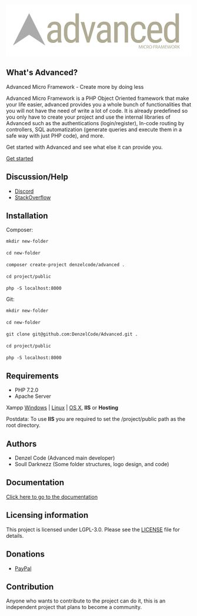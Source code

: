 ![Advanced](https://github.com/DenzelCode/Advanced/blob/master/project/public/assets/images/advanced.png?raw=true)

## What's Advanced?

Advanced Micro Framework - Create more by doing less

Advanced Micro Framework is a PHP Object Oriented framework that make your life easier, advanced provides you a whole bunch of functionalities that you will not have the need of write a lot of code. It is already predefined so you only have to create your project and use the internal libraries of Advanced such as the authentications (login/register), In-code routing by controllers, SQL automatization (generate queries and execute them in a safe way with just PHP code), and more.

Get started with Advanced and see what else it can provide you.

[Get started](https://github.com/DenzelCode/Advanced/wiki/Get-started)

## Discussion/Help

-   [Discord](https://discord.gg/T7PsB5z)
-   [StackOverflow](https://stackoverflow.com/tags/advanced-framework)

## Installation

Composer:

```
mkdir new-folder

cd new-folder

composer create-project denzelcode/advanced .

cd project/public

php -S localhost:8000
```

Git:

```
mkdir new-folder

cd new-folder

git clone git@github.com:DenzelCode/Advanced.git .

cd project/public

php -S localhost:8000
```

## Requirements

-   PHP 7.2.0
-   Apache Server

Xampp [Windows](https://www.apachefriends.org/xampp-files/7.4.2/xampp-windows-x64-7.4.2-0-VC15-installer.exe) | [Linux](https://www.apachefriends.org/xampp-files/7.4.2/xampp-linux-x64-7.4.2-0-installer.run) | [OS X](https://www.apachefriends.org/xampp-files/7.4.2/xampp-osx-7.4.2-0-vm.dmg), **IIS** or **Hosting**

Postdata: To use **IIS** you are required to set the /project/public path as the root directory.

## Authors

-   Denzel Code (Advanced main developer)
-   Soull Darknezz (Some folder structures, logo design, and code)

## Documentation

[Click here to go to the documentation](https://github.com/DenzelCode/Advanced/wiki/Get-started)

## Licensing information

This project is licensed under LGPL-3.0. Please see the [LICENSE](/LICENSE) file for details.

## Donations

-   [PayPal](https://paypal.me/DenzelGiraldo)

## Contribution

Anyone who wants to contribute to the project can do it, this is an independent project that plans to become a community.
